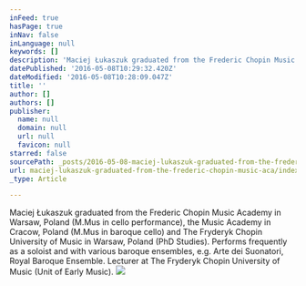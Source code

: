 ```yaml
---
inFeed: true
hasPage: true
inNav: false
inLanguage: null
keywords: []
description: 'Maciej Łukaszuk graduated from the Frederic Chopin Music Academy in Warsaw, Poland (M.Mus in cello performance), the Music Academy in Cracow, Poland (M.Mus in baroque cello) and The Fryderyk Chopin University of Music in Warsaw, Poland (PhD Studies). Performs frequently as a soloist and with various baroque ensembles, e.g. Arte dei Suonatori, Royal Baroque Ensemble. Lecturer at The Fryderyk Chopin University of Music (Unit of Early Music).'
datePublished: '2016-05-08T10:29:32.420Z'
dateModified: '2016-05-08T10:28:09.047Z'
title: ''
author: []
authors: []
publisher:
  name: null
  domain: null
  url: null
  favicon: null
starred: false
sourcePath: _posts/2016-05-08-maciej-lukaszuk-graduated-from-the-frederic-chopin-music-aca.md
url: maciej-lukaszuk-graduated-from-the-frederic-chopin-music-aca/index.html
_type: Article

---
```

Maciej Łukaszuk graduated from the Frederic Chopin Music Academy in Warsaw, Poland (M.Mus in cello performance), the Music Academy in Cracow, Poland (M.Mus in baroque cello) and The Fryderyk Chopin University of Music in Warsaw, Poland (PhD Studies). Performs frequently as a soloist and with various baroque ensembles, e.g. Arte dei Suonatori, Royal Baroque Ensemble. Lecturer at The Fryderyk Chopin University of Music (Unit of Early Music).
![](https://the-grid-user-content.s3-us-west-2.amazonaws.com/3b59aa59-ecd3-4798-aa68-a438eeda15f2.jpg)